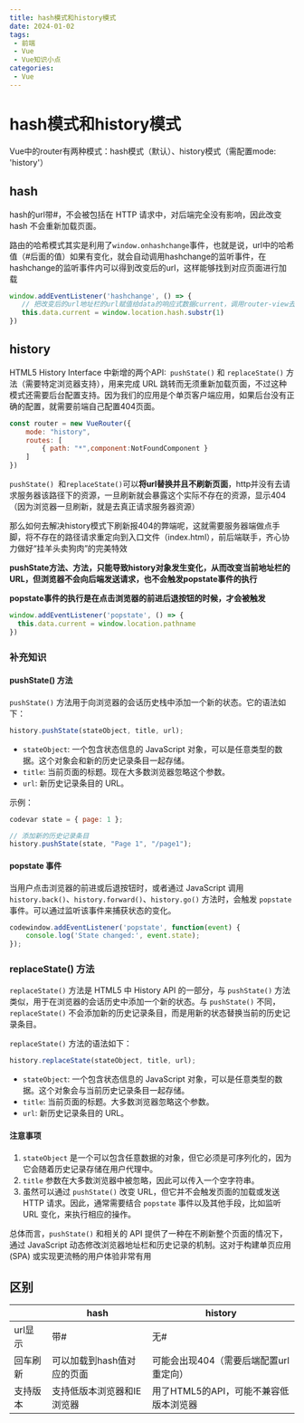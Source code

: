 ```yaml
---
title: hash模式和history模式
date: 2024-01-02
tags:
 - 前端
 - Vue
 - Vue知识小点
categories:
 - Vue
---
```


# hash模式和history模式

Vue中的router有两种模式：hash模式（默认）、history模式（需配置mode: 'history'）

## hash

hash的url带#，不会被包括在 HTTP 请求中，对后端完全没有影响，因此改变 hash 不会重新加载页面。

路由的哈希模式其实是利用了`window.onhashchange`事件，也就是说，url中的哈希值（#后面的值）如果有变化，就会自动调用hashchange的监听事件，在hashchange的监听事件内可以得到改变后的url，这样能够找到对应页面进行加载

```js
window.addEventListener('hashchange', () => {
   // 把改变后的url地址栏的url赋值给data的响应式数据current，调用router-view去加载对应的页面
   this.data.current = window.location.hash.substr(1)
})
```



## history

HTML5 History Interface 中新增的两个API:` pushState()` 和 `replaceState()` 方法（需要特定浏览器支持），用来完成 URL 跳转而无须重新加载页面，不过这种模式还需要后台配置支持。因为我们的应用是个单页客户端应用，如果后台没有正确的配置，就需要前端自己配置404页面。

```js
const router = new VueRouter({
	mode: "history",
	routes: [
		{ path: "*",component:NotFoundComponent }
	]
})
```

`pushState() `和` replaceState() `可以**将url替换并且不刷新页面**，http并没有去请求服务器该路径下的资源，一旦刷新就会暴露这个实际不存在的资源，显示404（因为浏览器一旦刷新，就是去真正请求服务器资源）

那么如何去解决history模式下刷新报404的弊端呢，这就需要服务器端做点手脚，将不存在的路径请求重定向到入口文件（index.html），前后端联手，齐心协力做好“挂羊头卖狗肉”的完美特效

**pushState方法、方法，只能导致history对象发生变化，从而改变当前地址栏的 URL，但浏览器不会向后端发送请求，也不会触发popstate事件的执行**

**popstate事件的执行是在点击浏览器的前进后退按钮的时候，才会被触发**

```js
window.addEventListener('popstate', () => {
  this.data.current = window.location.pathname
})
```

### 补充知识

#### pushState() 方法

`pushState()` 方法用于向浏览器的会话历史栈中添加一个新的状态。它的语法如下：

```javascript
history.pushState(stateObject, title, url);
```

- `stateObject`: 一个包含状态信息的 JavaScript 对象，可以是任意类型的数据。这个对象会和新的历史记录条目一起存储。
- `title`: 当前页面的标题。现在大多数浏览器忽略这个参数。
- `url`: 新历史记录条目的 URL。

示例：

```js
codevar state = { page: 1 };

// 添加新的历史记录条目
history.pushState(state, "Page 1", "/page1");
```

#### popstate 事件

当用户点击浏览器的前进或后退按钮时，或者通过 JavaScript 调用 `history.back()`、`history.forward()`、`history.go()` 方法时，会触发 `popstate` 事件。可以通过监听该事件来捕获状态的变化。

```js
codewindow.addEventListener('popstate', function(event) {
    console.log('State changed:', event.state);
});
```

### replaceState() 方法

`replaceState()` 方法是 HTML5 中 History API 的一部分，与 `pushState()` 方法类似，用于在浏览器的会话历史中添加一个新的状态。与 `pushState()` 不同，`replaceState()` 不会添加新的历史记录条目，而是用新的状态替换当前的历史记录条目。

`replaceState()` 方法的语法如下：

```js
history.replaceState(stateObject, title, url);
```

- `stateObject`: 一个包含状态信息的 JavaScript 对象，可以是任意类型的数据。这个对象会与当前历史记录条目一起存储。
- `title`: 当前页面的标题。大多数浏览器忽略这个参数。
- `url`: 新历史记录条目的 URL。

#### 注意事项

1. `stateObject` 是一个可以包含任意数据的对象，但它必须是可序列化的，因为它会随着历史记录存储在用户代理中。
2. `title` 参数在大多数浏览器中被忽略，因此可以传入一个空字符串。
3. 虽然可以通过 `pushState()` 改变 URL，但它并不会触发页面的加载或发送 HTTP 请求。因此，通常需要结合 `popstate` 事件以及其他手段，比如监听 URL 变化，来执行相应的操作。

总体而言，`pushState()` 和相关的 API 提供了一种在不刷新整个页面的情况下，通过 JavaScript 动态修改浏览器地址栏和历史记录的机制。这对于构建单页应用 (SPA) 或实现更流畅的用户体验非常有用

## 区别

|          | hash                       | history                                |
| -------- | -------------------------- | -------------------------------------- |
| url显示  | 带#                        | 无#                                    |
| 回车刷新 | 可以加载到hash值对应的页面 | 可能会出现404（需要后端配置url重定向） |
| 支持版本 | 支持低版本浏览器和IE浏览器 | 用了HTML5的API，可能不兼容低版本浏览器 |


